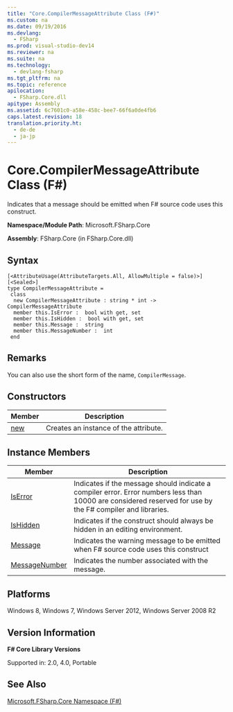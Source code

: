 ```yaml
---
title: "Core.CompilerMessageAttribute Class (F#)"
ms.custom: na
ms.date: 09/19/2016
ms.devlang: 
  - FSharp
ms.prod: visual-studio-dev14
ms.reviewer: na
ms.suite: na
ms.technology: 
  - devlang-fsharp
ms.tgt_pltfrm: na
ms.topic: reference
apilocation: 
  - FSharp.Core.dll
apitype: Assembly
ms.assetid: 6c7601c0-a58e-458c-bee7-66f6a0de4fb6
caps.latest.revision: 18
translation.priority.ht: 
  - de-de
  - ja-jp
---
```

# Core.CompilerMessageAttribute Class (F#)
Indicates that a message should be emitted when F# source code uses this construct.  
  
 **Namespace/Module Path**: Microsoft.FSharp.Core  
  
 **Assembly**: FSharp.Core (in FSharp.Core.dll)  
  
## Syntax  
  
```  
[<AttributeUsage(AttributeTargets.All, AllowMultiple = false)>]  
[<Sealed>]  
type CompilerMessageAttribute =  
 class  
  new CompilerMessageAttribute : string * int -> CompilerMessageAttribute  
  member this.IsError :  bool with get, set  
  member this.IsHidden :  bool with get, set  
  member this.Message :  string  
  member this.MessageNumber :  int  
 end  
```  
  
## Remarks  
 You can also use the short form of the name, `CompilerMessage`.  
  
## Constructors  
  
|Member|Description|  
|------------|-----------------|  
|[new](../vs140/Core.CompilerMessageAttribute-Constructor--F#-.md)|Creates an instance of the attribute.|  
  
## Instance Members  
  
|Member|Description|  
|------------|-----------------|  
|[IsError](../vs140/CompilerMessageAttribute.IsError-Property--F#-.md)|Indicates if the message should indicate a compiler error. Error numbers less than 10000 are considered reserved for use by the F# compiler and libraries.|  
|[IsHidden](../vs140/CompilerMessageAttribute.IsHidden-Property--F#-.md)|Indicates if the construct should always be hidden in an editing environment.|  
|[Message](../vs140/CompilerMessageAttribute.Message-Property--F#-.md)|Indicates the warning message to be emitted when F# source code uses this construct|  
|[MessageNumber](../vs140/CompilerMessageAttribute.MessageNumber-Property--F#-.md)|Indicates the number associated with the message.|  
  
## Platforms  
 Windows 8, Windows 7, Windows Server 2012, Windows Server 2008 R2  
  
## Version Information  
 **F# Core Library Versions**  
  
 Supported in: 2.0, 4.0, Portable  
  
## See Also  
 [Microsoft.FSharp.Core Namespace (F#)](../Topic/Microsoft.FSharp.Core%20Namespace%20\(F%23\).md)